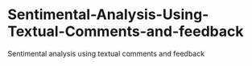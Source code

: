 # Sentimental-Analysis-Using-Textual-Comments-and-feedback
Sentimental analysis using textual comments and feedback
